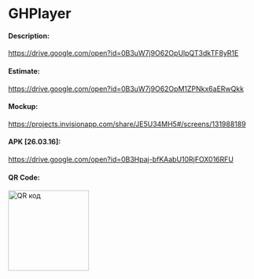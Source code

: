 # GHPlayer

<b><h4>Description:</h4></b> https://drive.google.com/open?id=0B3uW7j9O62OpUlpQT3dkTF8yR1E

<b><h4>Estimate:</h4></b> https://drive.google.com/open?id=0B3uW7j9O62OpM1ZPNkx6aERwQkk

<b><h4>Mockup:</h4></b> https://projects.invisionapp.com/share/JE5U34MH5#/screens/131988189

<b><h4>APK [26.03.16]:</h4></b> https://drive.google.com/open?id=0B3Hpaj-bfKAabU10RjFOX016RFU

<b><h4>QR Code:</h4></b> <a href="http://qrcoder.ru" target="_blank"><img src="http://qrcoder.ru/code/?https%3A%2F%2Fdrive.google.com%2Fopen%3Fid%3D0B3Hpaj-bfKAabU10RjFOX016RFU&4&0" width="164" height="164" border="0" title="QR код"></a>
